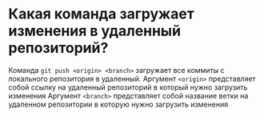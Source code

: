 # Какая команда загружает изменения в удаленный репозиторий?
Команда `git push <origin> <branch>` загружает все коммиты с локального репозитория в удаленный.
Аргумент `<origin>` представляет собой ссылку на удаленный репозиторий в который нужно загрузить изменения
Аргумент `<branch>` представляет собой название ветки на удаленном репозитории в которую нужно загрузить изменения 
